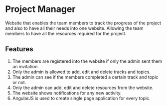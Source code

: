 # Project Manager

Website that enables the team members to track the progress of the project and also to have all their needs into one website. Allowing the team members to have all the resources required for the project.

## Features

1. The members are registered into the website if only the admin sent them an invitation.
2. Only the admin is allowed to add, edit and delete tracks and topics.
3. The admin can see if the members completed a certain track and topic or not.
4. Only the admin can add, edit and delete resources from the website.
5. The website shows notifications for any new activity.
6. AngularJS is used to create single page application for every topic.

